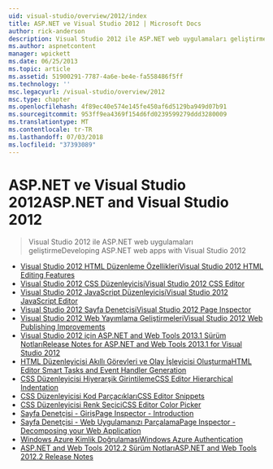```yaml
---
uid: visual-studio/overview/2012/index
title: ASP.NET ve Visual Studio 2012 | Microsoft Docs
author: rick-anderson
description: Visual Studio 2012 ile ASP.NET web uygulamaları geliştirme
ms.author: aspnetcontent
manager: wpickett
ms.date: 06/25/2013
ms.topic: article
ms.assetid: 51900291-7787-4a6e-be4e-fa558486f5ff
ms.technology: ''
msc.legacyurl: /visual-studio/overview/2012
msc.type: chapter
ms.openlocfilehash: 4f89ec40e574e145fe450af6d5129ba949d07b91
ms.sourcegitcommit: 953ff9ea4369f154d6fd0239599279ddd3280009
ms.translationtype: MT
ms.contentlocale: tr-TR
ms.lasthandoff: 07/03/2018
ms.locfileid: "37393089"
---
```

<a name="aspnet-and-visual-studio-2012"></a><span data-ttu-id="c8dcd-103">ASP.NET ve Visual Studio 2012</span><span class="sxs-lookup"><span data-stu-id="c8dcd-103">ASP.NET and Visual Studio 2012</span></span>
====================
> <span data-ttu-id="c8dcd-104">Visual Studio 2012 ile ASP.NET web uygulamaları geliştirme</span><span class="sxs-lookup"><span data-stu-id="c8dcd-104">Developing ASP.NET web apps with Visual Studio 2012</span></span>


- [<span data-ttu-id="c8dcd-105">Visual Studio 2012 HTML Düzenleme Özellikleri</span><span class="sxs-lookup"><span data-stu-id="c8dcd-105">Visual Studio 2012 HTML Editing Features</span></span>](visual-studio-2012-html-editing-features.md)
- [<span data-ttu-id="c8dcd-106">Visual Studio 2012 CSS Düzenleyicisi</span><span class="sxs-lookup"><span data-stu-id="c8dcd-106">Visual Studio 2012 CSS Editor</span></span>](visual-studio-2012-css-editor.md)
- [<span data-ttu-id="c8dcd-107">Visual Studio 2012 JavaScript Düzenleyicisi</span><span class="sxs-lookup"><span data-stu-id="c8dcd-107">Visual Studio 2012 JavaScript Editor</span></span>](visual-studio-2012-javascript-editor.md)
- [<span data-ttu-id="c8dcd-108">Visual Studio 2012 Sayfa Denetçisi</span><span class="sxs-lookup"><span data-stu-id="c8dcd-108">Visual Studio 2012 Page Inspector</span></span>](visual-studio-2012-page-inspector.md)
- [<span data-ttu-id="c8dcd-109">Visual Studio 2012 Web Yayımlama Geliştirmeleri</span><span class="sxs-lookup"><span data-stu-id="c8dcd-109">Visual Studio 2012 Web Publishing Improvements</span></span>](visual-studio-2012-web-publishing-improvements.md)
- [<span data-ttu-id="c8dcd-110">Visual Studio 2012 için ASP.NET and Web Tools 2013.1 Sürüm Notları</span><span class="sxs-lookup"><span data-stu-id="c8dcd-110">Release Notes for ASP.NET and Web Tools 2013.1 for Visual Studio 2012</span></span>](aspnet-and-web-tools-20131-for-visual-studio-2012.md)
- [<span data-ttu-id="c8dcd-111">HTML Düzenleyicisi Akıllı Görevleri ve Olay İşleyicisi Oluşturma</span><span class="sxs-lookup"><span data-stu-id="c8dcd-111">HTML Editor Smart Tasks and Event Handler Generation</span></span>](visual-studio-vnext-videos-html-editor-smart-tasks-and-event-handler-generation.md)
- [<span data-ttu-id="c8dcd-112">CSS Düzenleyicisi Hiyerarşik Girintileme</span><span class="sxs-lookup"><span data-stu-id="c8dcd-112">CSS Editor Hierarchical Indentation</span></span>](visual-studio-vnext-videos-css-editor-hierarchical-indentation.md)
- [<span data-ttu-id="c8dcd-113">CSS Düzenleyicisi Kod Parçacıkları</span><span class="sxs-lookup"><span data-stu-id="c8dcd-113">CSS Editor Snippets</span></span>](visual-studio-vnext-videos-css-editor-snippets.md)
- [<span data-ttu-id="c8dcd-114">CSS Düzenleyicisi Renk Seçici</span><span class="sxs-lookup"><span data-stu-id="c8dcd-114">CSS Editor Color Picker</span></span>](visual-studio-vnext-videos-css-editor-color-picker.md)
- [<span data-ttu-id="c8dcd-115">Sayfa Denetçisi - Giriş</span><span class="sxs-lookup"><span data-stu-id="c8dcd-115">Page Inspector - Introduction</span></span>](visual-studio-vnext-videos-page-inspector-introduction.md)
- [<span data-ttu-id="c8dcd-116">Sayfa Denetçisi - Web Uygulamanızı Parçalama</span><span class="sxs-lookup"><span data-stu-id="c8dcd-116">Page Inspector - Decomposing your Web Application</span></span>](visual-studio-vnext-videos-page-inspector-decomposing-your-web-application.md)
- [<span data-ttu-id="c8dcd-117">Windows Azure Kimlik Doğrulaması</span><span class="sxs-lookup"><span data-stu-id="c8dcd-117">Windows Azure Authentication</span></span>](windows-azure-authentication.md)
- [<span data-ttu-id="c8dcd-118">ASP.NET and Web Tools 2012.2 Sürüm Notları</span><span class="sxs-lookup"><span data-stu-id="c8dcd-118">ASP.NET and Web Tools 2012.2 Release Notes</span></span>](aspnet-and-web-tools-20122-release-notes-rtw.md)
